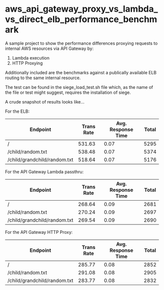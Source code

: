 # aws_api_gateway_proxy_vs_lambda_vs_direct_elb_performance_benchmark

A sample project to show the performance differences proxying requests to internal AWS resources via API Gateway by:

1. Lambda execution
2. HTTP Proxying

Additionally included are the benchmarks against a publically available ELB routing to the same internal resource.

The test can be found in the siege_load_test.sh file which, as the name of the file or test might suggest, requires the
 installation of siege.

A crude snapshot of results looks like...

For the ELB:

| Endpoint                     | Trans Rate    | Avg. Response Time | Total |
| ---------------------------- | ------------- | ------------------ | ----- |
| /                            | 531.63        | 0.07               | 5295  |
| /child/random.txt            | 538.48        | 0.07               | 5374  |
| /child/grandchild/random.txt | 518.64        | 0.07               | 5176  |

For the API Gateway Lambda passthru:

| Endpoint                     | Trans Rate    | Avg. Response Time | Total |
| ---------------------------- | ------------- | ------------------ | ----- |
| /                            | 268.64        | 0.09               | 2681  |
| /child/random.txt            | 270.24        | 0.09               | 2697  |
| /child/grandchild/random.txt | 269.54        | 0.09               | 2690  |

For the API Gateway HTTP Proxy:

| Endpoint                     | Trans Rate    | Avg. Response Time | Total |
| ---------------------------- | ------------- | ------------------ | ----- |
| /                            | 285.77        | 0.08               | 2852  |
| /child/random.txt            | 291.08        | 0.08               | 2905  |
| /child/grandchild/random.txt | 283.77        | 0.08               | 2832  |
